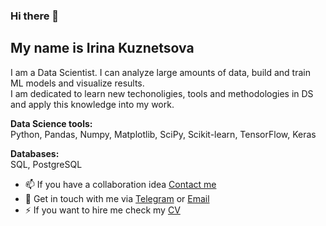 ### Hi there 👋

## My name is Irina Kuznetsova

I am a Data Scientist. I can analyze large amounts of data, build and train ML models and visualize results.    
I am dedicated to learn new techonoligies, tools and methodologies in DS and apply this knowledge into my work. 

**Data Science tools:**  
Python, Pandas, Numpy, Matplotlib, SciPy, Scikit-learn, TensorFlow, Keras  

**Databases:**  
SQL, PostgreSQL   

- 📫 If you have a collaboration idea [Contact me](mailto:irene.kuznecova@gmail.com)
- 💬 Get in touch with me via [Telegram](https://t.me/cenzukari) or [Email](mailto:irene.kuznecova@gmail.com)
- ⚡ If you want to hire me check my [CV](https://hh.ru/?hhtmFrom=resume)
